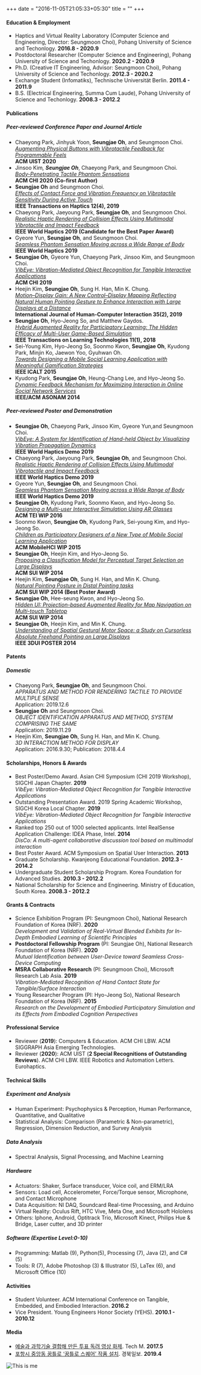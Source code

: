 +++ 
date = "2016-11-05T21:05:33+05:30" 
title = "" 
+++
<!--#### I'm looking for postdoc opportunities, and [this link](https://www.dropbox.com/s/wx3tjnujfp00bz0/191231%20Curriculum%20Vitae_Seungjae%20Oh.pdf?dl=0) will redirect you to Curriculum Vitae! -->
<!-- #### [Curriculum Vitae](https://www.dropbox.com/s/wx3tjnujfp00bz0/191231%20Curriculum%20Vitae_Seungjae%20Oh.pdf?dl=0) -->
#### Education & Employment
* Haptics and Virtual Reality Laboratory (Computer Science and Engineering, Director: Seungmoon Choi), Pohang University of Science and Techonlogy. **2016.8 - 2020.9**
* Postdoctoral Researcher (Computer Science and Engineering), Pohang University of Science and Techonlogy. **2020.2 - 2020.9**
* Ph.D. (Creative IT Engineering, Advisor: Seungmoon Choi), Pohang University of Science and Techonlogy. **2012.3 - 2020.2**
* Exchange Student (Infomatiks), Technische Universität Berlin. **2011.4 - 2011.9**
* B.S. (Electrical Engineering, Summa Cum Laude), Pohang University of Science and Techonlogy. **2008.3 - 2012.2**


#### Publications

##### Peer-reviewed Conference Paper and Journal Article
* Chaeyong Park, Jinhyuk Yoon, **Seungjae Oh**, and Seungmoon Choi.<br> *[Augmenting Physical Buttons with Vibrotactile Feedback for Programmable Feels](https://doi.org/10.1145/3379337.3415837)* <br>**ACM UIST 2020**
* Jinsoo Kim<sup>*</sup>, **Seungjae Oh**<sup>*</sup>, Chaeyong Park, and Seungmoon Choi.<br> *[Body-Penetrating Tactile Phantom Sensations](https://dx.doi.org/10.1145/3313831.3376619)* <br>**ACM CHI 2020 (Co-first Author)**
* **Seungjae Oh** and Seungmoon Choi.<br>*[Effects of Contact Force and Vibration Frequency on Vibrotactile Sensitivity During Active Touch](https://doi.org/10.1109/TOH.2019.2929521)* <br>**IEEE Transactions on Haptics 12(4), 2019** 
* Chaeyong Park, Jaeyoung Park, **Seungjae Oh**, and Seungmoon Choi. <br>*[Realistic Haptic Rendering of Collision Effects Using Multimodal Vibrotactile and Impact Feedback](https://doi.org/10.1109/WHC.2019.8816116)* <br>**IEEE World Haptics 2019 (Candidate for the Best Paper Award)** 
* Gyeore Yun, **Seungjae Oh**, and Seungmoon Choi.<br>*[Seamless Phantom Sensation Moving across a Wide Range of Body](https://doi.org/10.1109/WHC.2019.8816104)*<br>**IEEE World Haptics 2019**
* **Seungjae Oh**, Gyeore Yun, Chaeyong Park, Jinsoo Kim, and Seungmoon Choi.<br>*[VibEye: Vibration-Mediated Object Recognition for Tangible Interactive Applications](https://doi.org/10.1145/3290605.3300906)*<br>**ACM CHI 2019**
* Heejin Kim, **Seungjae Oh**, Sung H. Han, Min K. Chung.<br>*[Motion–Display Gain: A New Control–Display Mapping Reflecting Natural Human Pointing Gesture to Enhance Interaction with Large Displays at a Distance](https://doi.org/10.1080/10447318.2018.1447422)*<br>**International Journal of Human-Computer Interaction 35(2), 2019**
* **Seungjae Oh**, Hyo-Jeong So, and Matthew Gaydos.<br>*[Hybrid Augmented Reality for Participatory Learning: The Hidden Efficacy of Multi-User Game-Based Simulation](https://doi.org/10.1109/TLT.2017.2750673)* <br>**IEEE Transactions on Learning Technologies 11(1), 2018** 
* Sei-Young Kim, Hyo-Jeong So, Soonmo Kwon, **Seungjae Oh**, Kyudong Park, Minjin Ko, Jaewon Yoo, Gyuhwan Oh.<br>*[Towards Designing a Mobile Social Learning Application with Meaningful Gamification Strategies](https://doi.org/10.1109/ICALT.2015.23)*<br>**IEEE ICALT 2015**
* Kyudong Park, **Seungjae Oh**, Heung-Chang Lee, and Hyo-Jeong So.<br>*[Dynamic Feedback Mechanism for Maximizing Interaction in Online Social Network Services](https://doi.org/10.1109/ASONAM.2014.6921684)* <br>**IEEE/ACM ASONAM 2014**


##### Peer-reviewed Poster and Demonstration
* **Seungjae Oh**, Chaeyong Park, Jinsoo Kim, Gyeore Yun,and Seungmoon Choi.<br>*[VibEye: A System for Identification of Hand-held Object by Visualizing Vibration Propagation Dynamics](https://youtu.be/UFgp7A1IK7o?t=53)*<br>**IEEE World Haptics Demo 2019**
* Chaeyong Park, Jaeyoung Park, **Seungjae Oh**, and Seungmoon Choi.<br>*[Realistic Haptic Rendering of Collision Effects Using Multimodal Vibrotactile and Impact Feedback](https://youtu.be/UFgp7A1IK7o?t=61)*<br>**IEEE World Haptics Demo 2019** 
* Gyeore Yun, **Seungjae Oh**, and Seungmoon Choi.<br>*[Seamless Phantom Sensation Moving across a Wide Range of Body](https://youtu.be/UFgp7A1IK7o?t=141)*<br>**IEEE World Haptics Demo 2019**
* **Seungjae Oh**, Kyudong Park, Soonmo Kwon, and Hyo-Jeong So.<br>*[Designing a Multi-user Interactive Simulation Using AR Glasses](https://doi.org/10.1145/2839462.2856521)*<br>**ACM TEI WIP 2016**
* Soonmo Kwon, **Seungjae Oh**, Kyudong Park, Sei-young Kim, and Hyo-Jeong So.<br>*[Children as Participatory Designers of a New Type of Mobile Social Learning Application](https://doi.org/10.1145/2786567.2793712)*<br>**ACM MobileHCI WIP 2015**
* **Seungjae Oh**, Heejin Kim, and Hyo-Jeong So.<br>*[Proposing a Classification Model for Perceptual Target Selection on Large Displays](https://doi.org/10.1145/2659766.2661216)*<br>**ACM SUI WIP 2014**
* Heejin Kim, **Seungjae Oh**, Sung H. Han, and Min K. Chung.<br>*[Natural Pointing Posture in Distal Pointing tasks](https://doi.org/10.1145/2659766.2661213)*<br>**ACM SUI WIP 2014 (Best Poster Award)**
* **Seungjae Oh**, Hee-seung Kwon, and Hyo-Jeong So.<br>*[Hidden UI: Projection-based Augmented Reality for Map Navigation on Multi-touch Tabletop](https://doi.org/10.1145/2659766.2661228)*<br>**ACM SUI WIP 2014**
* **Seungjae Oh**, Heejin Kim, and Min K. Chung.<br>*[Understanding of Spatial Gestural Motor Space: a Study on Cursorless Absolute Freehand Pointing on Large Displays](https://doi.org/10.1109/3DUI.2014.6798873)* <br>**IEEE 3DUI POSTER 2014**


#### Patents

##### Domestic
* Chaeyong Park, **Seungjae Oh**, and Seungmoon Choi.<br>*APPARATUS AND METHOD FOR RENDERING TACTILE TO PROVIDE MULTIPLE SENSE*<br>Application: 2019.12.6
* **Seungjae Oh** and Seungmoon Choi. <br>*OBJECT IDENTIFICATION APPARATUS AND METHOD, SYSTEM COMPRISING THE SAME* <br>Application: 2019.11.29
* Heejin Kim, **Seungjae Oh**, Sung H. Han, and Min K. Chung. <br>*3D INTERACTION METHOD FOR DISPLAY* <br>Application: 2016.9.30; Publication: 2018.4.4


#### Scholarships, Honors & Awards
* Best Poster/Demo Award. Asian CHI Symposium (CHI 2019 Workshop), SIGCHI Japan Chapter. **2019**<br>*VibEye: Vibration-Mediated Object Recognition for Tangible Interactive Applications*
* Outstanding Presentation Award. 2019 Spring Academic Workshop, SIGCHI Korea Local Chapter. **2019**<br>*VibEye: Vibration-Mediated Object Recognition for Tangible Interactive Applications*
* Ranked top 250 out of 1000 selected applicants. Intel RealSense Application Challenge: IDEA Phase, Intel. **2014**<br>*DisCo: A multi-agent collaborative discussion tool based on multimodal interaction*
* Best Poster Award. ACM Symposium on Spatial User Interaction. **2013**
* Graduate Scholarship. Kwanjeong Educational Foundation. **2012.3 - 2014.2**
* Undergraduate Student Scholarship Program. Korea Foundation for Advanced Studies. **2010.3 - 2012.2**
* National Scholarship for Science and Engineering. Ministry of Education, South Korea. **2008.3 - 2012.2**


#### Grants & Contracts
* Science Exhibition Program (PI: Seungmoon Choi), National Research Foundation of Korea (NRF). **2020** <br>*Development and Validation of Real-Virtual Blended Exhibits for In-Depth Embodied Learning of Scientific Principles*
* **Postdoctoral Fellowship Program** (PI: Seungjae Oh), National Research Foundation of Korea (NRF). **2020** <br>*Mutual Identification between User-Device toward Seamless Cross-Device Computing*
* **MSRA Collaborative Research** (PI: Seungmoon Choi), Microsoft Research Lab Asia. **2019** <br>*Vibration-Mediated Recognition of Hand Contact State for Tangible/Surface Interaction*
* Young Researcher Program (PI: Hyo-Jeong So), National Research Foundation of Korea (NRF). **2015** <br>*Research on the Development of Embodied Participatory Simulation and its Effects from Embodied Cognition Perspectives*



#### Professional Service
* Reviewer (**2019**): Computers & Education. ACM CHI LBW. ACM SIGGRAPH Asia Emerging Technologies.
* Reviewer (**2020**): ACM UIST (**2 Special Recognitions of Outstanding Reviews**). ACM CHI LBW. IEEE Robotics and Automation Letters. Eurohaptics. 


#### Technical Skills

##### Experiment and Analysis
* Human Experiment: Psychophysics & Perception, Human Performance, Quantitative, and Qualitative
* Statistical Analysis: Comparison (Parametric & Non-parametric), Regression, Dimension Reduction, and Survey Analysis

##### Data Analysis
* Spectral Analysis, Signal Processing, and Machine Learning

##### Hardware
* Actuators: Shaker, Surface transducer, Voice coil, and ERM/LRA
* Sensors: Load cell, Accelerometer, Force/Torque sensor, Microphone, and Contact Microphone
* Data Acquisition: NI DAQ, Soundcard Real-time Processing, and Arduino
* Virtual Reality: Oculus Rift, HTC Vive, Meta One, and Microsoft Hololens
* Others: Iphone, Android, Optitrack Trio, Microsoft Kinect, Philips Hue & Bridge, Laser cutter, and 3D printer

##### Software (Expertise Level:0-10)
* Programming: Matlab (9), Python(5), Processing (7), Java (2), and C# (5)
* Tools: R (7), Adobe Photoshop (3) & Illustrator (5), LaTex (6), and Microsoft Office (10)


#### Activities
* Student Volunteer. ACM International Conference on Tangible, Embedded, and Embodied Interaction. **2016.2**
* Vice President. Young Engineers Honor Society (YEHS). **2010.1 - 2010.12**


#### Media
* [예술과 과학기술 결합해 만든 투표 독려 영상 화제](http://techm.kr/bbs/board.php?bo_table=article&wr_id=3903). Tech M. **2017.5**  
* [포항시 중앙동 꿈틀로 ‘꿈틀로 스퀘어’ 작품 설치](http://www.kyongbuk.co.kr/news/articleView.html?idxno=1059262#09Sk). 경북일보. **2019.4** 


![This is me][1]

[1]: /img/seungjae.jpg
